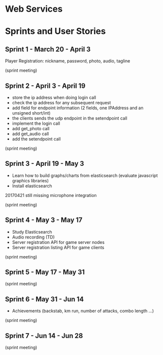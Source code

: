 # Web Services

# Sprints and User Stories

Sprint 1 - March 20 - April 3
-

Player Registration: nickname, password, photo, audio, tagline

(sprint meeting)


Sprint 2 - April 3 - April 19
-

* store the ip address when doing login call
* check the ip address for any subsequent request
* add field for endpoint information (2 fields, one IPAddress and an unsigned short/int)
* the clients sends the udp endpoint in the setendpoint call
* implement the login call
* add get_photo call
* add get_audio call
* add the setendpoint call

(sprint meeting)

Sprint 3 - April 19 - May 3
- 

* Learn how to build graphs/charts from elasticsearch (evaluate javascript graphics libraries)
* Install elasticsearch

20170421 still missing microphone integration

(sprint meeting)

Sprint 4 - May 3 - May 17
-

* Study Elasticsearch
* Audio recording (TD)
* Server registration API for game server nodes
* Server registration listing API for game clients

(sprint meeting)

Sprint 5 - May 17 - May 31
-

(sprint meeting)

Sprint 6 - May 31 - Jun 14 
-

* Achievements (backstab, km run, number of attacks, combo length ...)

(sprint meeting)

Sprint 7 - Jun 14 - Jun 28
-

(sprint meeting)
